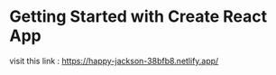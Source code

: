 # Getting Started with Create React App

visit this link :
https://happy-jackson-38bfb8.netlify.app/


